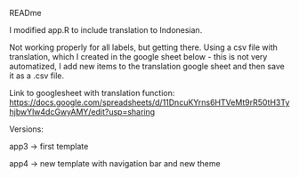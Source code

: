 READme 

I modified app.R to include translation to Indonesian.

Not working properly for all labels, but getting there.
Using a csv file with translation, which I created in the google sheet below - this is not very automatized, I add new items to the translation google sheet and then save it as a .csv file. 

Link to googlesheet with translation function:
https://docs.google.com/spreadsheets/d/11DncuKYrns6HTVeMt9rR50tH3TyhjbwYlw4dcGwyAMY/edit?usp=sharing

Versions:

app3 -> first template

app4 -> new template with navigation bar and new theme
